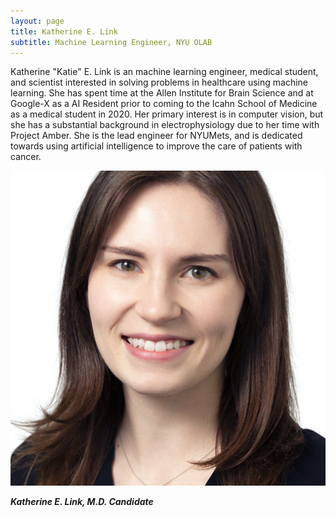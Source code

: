 ```yaml
---
layout: page
title: Katherine E. Link
subtitle: Machine Learning Engineer, NYU OLAB
---
```


Katherine "Katie" E. Link is an machine learning engineer, medical student, and scientist interested in solving problems in healthcare using machine learning. She has spent time at the Allen Institute for Brain Science and at Google-X as a AI Resident prior to coming to the Icahn School of Medicine as a medical student in 2020. Her primary interest is in computer vision, but she has a substantial background in electrophysiology due to her time with Project Amber. She is the lead engineer for NYUMets, and is dedicated towards using artificial intelligence to improve the care of patients with cancer. 

![Katie Link](/assets/img/klink.jpeg "KLINK")

***Katherine E. Link, M.D. Candidate***
 
